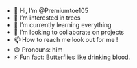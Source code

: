 - 👋 Hi, I’m @Premiumtoe105
- 👀 I’m interested in trees
- 🌱 I’m currently learning everything
- 💞️ I’m looking to collaborate on projects
- 📫 How to reach me look out for me !
- 😄 Pronouns: him
- ⚡ Fun fact: Butterflies like drinking blood.

<!---
Premiumtoe105/Premiumtoe105 is a ✨ special ✨ repository because its `README.md` (this file) appears on your GitHub profile.
You can click the Preview link to take a look at your changes.
--->

